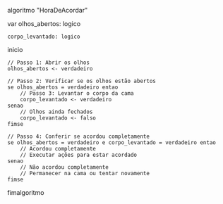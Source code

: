algoritmo "HoraDeAcordar"

var
    olhos_abertos: logico
    
    corpo_levantado: logico

inicio

    // Passo 1: Abrir os olhos
    olhos_abertos <- verdadeiro

    // Passo 2: Verificar se os olhos estão abertos
    se olhos_abertos = verdadeiro entao
        // Passo 3: Levantar o corpo da cama
        corpo_levantado <- verdadeiro
    senao
        // Olhos ainda fechados
        corpo_levantado <- falso
    fimse
    
    // Passo 4: Conferir se acordou completamente
    se olhos_abertos = verdadeiro e corpo_levantado = verdadeiro entao
        // Acordou completamente
        // Executar ações para estar acordado
    senao
        // Não acordou completamente
        // Permanecer na cama ou tentar novamente
    fimse
fimalgoritmo
